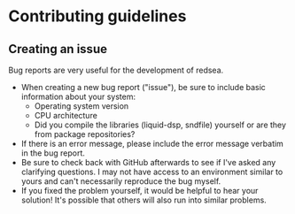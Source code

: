 # Contributing guidelines

## Creating an issue

Bug reports are very useful for the development of redsea.

* When creating a new bug report ("issue"), be sure to include basic
  information about your system:
  * Operating system version
  * CPU architecture
  * Did you compile the libraries (liquid-dsp, sndfile) yourself or are they
   from package repositories?
* If there is an error message, please include the error message verbatim in
  the bug report.
* Be sure to check back with GitHub afterwards to see if I've asked any
  clarifying questions. I may not have access to an environment similar to
  yours and can't necessarily reproduce the bug myself.
* If you fixed the problem yourself, it would be helpful to hear your
  solution! It's possible that others will also run into similar problems.
